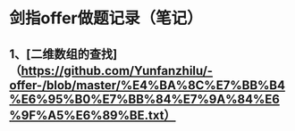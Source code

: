 
剑指offer做题记录（笔记）
======================
1、[二维数组的查找]（https://github.com/Yunfanzhilu/-offer-/blob/master/%E4%BA%8C%E7%BB%B4%E6%95%B0%E7%BB%84%E7%9A%84%E6%9F%A5%E6%89%BE.txt）
-----------------------
